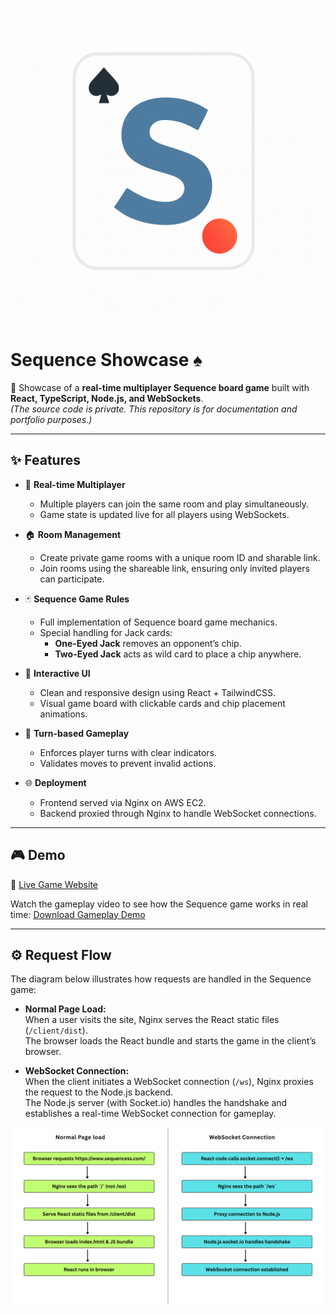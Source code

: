 
![Sequence Game Logo](./assets/sequence_logo.png)

# Sequence Showcase ♠

🚀 Showcase of a **real-time multiplayer Sequence board game** built with **React, TypeScript, Node.js, and WebSockets**.  
*(The source code is private. This repository is for documentation and portfolio purposes.)*

---

## ✨ Features

- 🔗 **Real-time Multiplayer**
  - Multiple players can join the same room and play simultaneously.
  - Game state is updated live for all players using WebSockets.

- 🏠 **Room Management**
  - Create private game rooms with a unique room ID and sharable link.
  - Join rooms using the shareable link, ensuring only invited players can participate.

- 🃏 **Sequence Game Rules**
  - Full implementation of Sequence board game mechanics.
  - Special handling for Jack cards:
    - **One-Eyed Jack** removes an opponent’s chip.
    - **Two-Eyed Jack** acts as wild card to place a chip anywhere.

- 🎨 **Interactive UI**
  - Clean and responsive design using React + TailwindCSS.
  - Visual game board with clickable cards and chip placement animations.

- 🔄 **Turn-based Gameplay**
  - Enforces player turns with clear indicators.
  - Validates moves to prevent invalid actions.

- 🌐 **Deployment**
  - Frontend served via Nginx on AWS EC2.
  - Backend proxied through Nginx to handle WebSocket connections.

---

## 🎮 Demo
🔗 [Live Game Website](https://www.sequencess.com) 


Watch the gameplay video to see how the Sequence game works in real time:
[Download Gameplay Demo](https://github.com/kajolshelke/sequence-showcase/raw/main/assets/sequence_gameplay_demo.mp4)


---

## ⚙️ Request Flow

The diagram below illustrates how requests are handled in the Sequence game:

- **Normal Page Load:**  
  When a user visits the site, Nginx serves the React static files (`/client/dist`).  
  The browser loads the React bundle and starts the game in the client’s browser.  

- **WebSocket Connection:**  
  When the client initiates a WebSocket connection (`/ws`), Nginx proxies the request to the Node.js backend.  
  The Node.js server (with Socket.io) handles the handshake and establishes a real-time WebSocket connection for gameplay.  

![Request Flow Diagram](./assets/request_flow.png)
